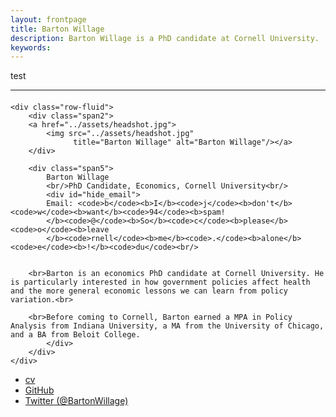 ```yaml
---
layout: frontpage
title: Barton Willage
description: Barton Willage is a PhD candidate at Cornell University. 
keywords: 
---
```


test


---

<div class="container">
<h4><a name="contact"></a></h4>

    <div class="row-fluid">
        <div class="span2">
        <a href="../assets/headshot.jpg">
            <img src="../assets/headshot.jpg"
                  title="Barton Willage" alt="Barton Willage"/></a>
        </div>
        
        <div class="span5">
            Barton Willage
            <br/>PhD Candidate, Economics, Cornell University<br/>
            <div id="hide_email">
            Email: <code>b</code><b>I</b><code>j</code><b>don't</b><code>w</code><b>want</b><code>94</code><b>spam!
            </b><code>@</code><b>So</b><code>c</code><b>please</b><code>o</code><b>leave
            </b><code>rnell</code><b>me</b><code>.</code><b>alone</b><code>e</code><b>!</b><code>du</code><br/>
        
        
        <br>Barton is an economics PhD candidate at Cornell University. He is particularly interested in how government policies affect health and the more general economic lessons we can learn from policy variation.<br>

        <br>Before coming to Cornell, Barton earned a MPA in Policy Analysis from Indiana University, a MA from the University of Chicago, and a BA from Beloit College.
            </div>
        </div>
    </div>
</div>

<div class="navbar">
  <div class="navbar-inner">
      <ul class="nav">
          <li><a href="{{ BASE_PATH }}/assets/CV.pdf">cv</a></li>
          <li><a href="https://github.com/bjwillage">GitHub</a></li>
          <li><a href="https://twitter.com/bartonwillage">Twitter (@BartonWillage)</a></li>
      </ul>
  </div>
</div>

<!-- [curriculum vitae ![CV as pdf]({{ BASE_PATH }}/pages/icons16/pdf-icon.png)]({{ BASE_PATH }}/assets/CV.pdf)<br/> -->
